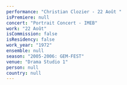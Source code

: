 ```yaml
---
performance: "Christian Clozier - 22 Août "
isPremiere: null
concert: "Portrait Concert - IMEB"
work: "22 Août"
isCommission: false
isResidency: false
work_year: "1972"
ensemble: null
season: "2005-2006: GEM-FEST"
venue: "Drama Studio 1"
person: null
country: null
---
```


